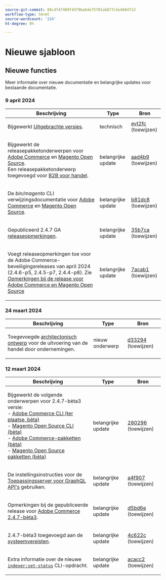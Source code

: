 ```yaml
---
source-git-commit: 88cdf47409f45f9ba6de75701ab877c5e4604f13
workflow-type: tm+mt
source-wordcount: '224'
ht-degree: 0%

---
```

# Nieuwe sjabloon

## Nieuwe functies

Meer informatie over nieuwe documentatie en belangrijke updates voor bestaande documentatie.

### 9 april 2024

<table style="table-layout:auto;">
  <thead>
    <tr>
      <th>Beschrijving</th>
      <th>Type</th>
      <th>Bron</th>
    </tr>
  </thead>
  <tbody>
    <tr>
      <td><p>Bijgewerkt <a href="https://experienceleague.adobe.com/docs/commerce-operations/release/versions.html">Uitgebrachte versies</a>.</p>
</td>
      <td>technisch</td>
      <td><a href="https://github.com/AdobeDocs/commerce-operations.en/commit/efd2fc4285a5cdc7ee20ead299ee16e54f9bcb83">evt2fc</a> (toewijzen)</td>
    </tr>
    <tr>
      <td><p>Bijgewerkt de releasepakketonderwerpen voor <a href="https://experienceleague.adobe.com/en/docs/commerce-operations/release/packages/adobe-commerce">Adobe Commerce</a> en <a href="https://experienceleague.adobe.com/en/docs/commerce-operations/release/packages/magento-open-source">Magento Open Source</a>.<br /> Een releasepakketonderwerp toegevoegd voor <a href="https://experienceleague.adobe.com/en/docs/commerce-operations/release/packages/adobe-commerce-b2b">B2B voor handel</a>.</p>
</td>
      <td>belangrijke update</td>
      <td><a href="https://github.com/AdobeDocs/commerce-operations.en/commit/aad4b904ba95142d1d848f934c9d3702cc37ec16">aad4b9</a> (toewijzen)</td>
    </tr>
    <tr>
      <td><p>De <em>bin/magento</em> CLI verwijzingsdocumentatie voor <a href="https://experienceleague.adobe.com/en/docs/commerce-operations/reference/commerce-on-premises">Adobe Commerce</a> en <a href="https://experienceleague.adobe.com/en/docs/commerce-operations/reference/magento-open-source">Magento Open Source</a>.</p>
</td>
      <td>belangrijke update</td>
      <td><a href="https://github.com/AdobeDocs/commerce-operations.en/commit/b81dc87a261f128cdb572a30ff5538dae2087c49">b81dc8</a> (toewijzen)</td>
    </tr>
    <tr>
      <td><p>Gepubliceerd 2.4.7 GA <a href="https://experienceleague.adobe.com/en/docs/commerce-operations/release/notes/adobe-commerce/2-4-7">releaseopmerkingen</a>.</p>
</td>
      <td>belangrijke update</td>
      <td><a href="https://github.com/AdobeDocs/commerce-operations.en/commit/35b7caafbef5ced52ef6e4907e0634dfb2a61e4f">35b7ca</a> (toewijzen)</td>
    </tr>
    <tr>
      <td><p>Voegt releaseopmerkingen toe voor de Adobe Commerce-beveiligingsreleases van april 2024 (2.4.6-p5, 2.4.5-p7, 2.4.4-p8). Zie <a href="https://experienceleague.adobe.com/docs/commerce-operations/release/notes/overview.html">Opmerkingen bij de release voor Adobe Commerce en Magento Open Source</a></p>
</td>
      <td>belangrijke update</td>
      <td><a href="https://github.com/AdobeDocs/commerce-operations.en/commit/7acab1d8d3f7b11cc1387b5558521f282ba0873f">7acab1</a> (toewijzen)</td>
    </tr>
  </tbody>
</table><!-- date_group -->

### 24 maart 2024

<table style="table-layout:auto;">
  <thead>
    <tr>
      <th>Beschrijving</th>
      <th>Type</th>
      <th>Bron</th>
    </tr>
  </thead>
  <tbody>
    <tr>
      <td><p>Toegevoegde <a href="https://experienceleague.adobe.com/docs/commerce-operations/implementation-playbook/architecture/enterprise-blueprint.html">architectonisch ontwerp</a> voor de uitvoering van de handel door ondernemingen.</p>
</td>
      <td>nieuw onderwerp</td>
      <td><a href="https://github.com/AdobeDocs/commerce-operations.en/commit/d33294d02b4431d4aa473aa5d0ab42e297cfed14">d33294</a> (toewijzen)</td>
    </tr>
  </tbody>
</table>

### 12 maart 2024

<table style="table-layout:auto;">
  <thead>
    <tr>
      <th>Beschrijving</th>
      <th>Type</th>
      <th>Bron</th>
    </tr>
  </thead>
  <tbody>
    <tr>
      <td><p>Bijgewerkt de volgende onderwerpen voor 2.4.7-bèta3 versie:<br />- <a href="https://experienceleague.adobe.com/docs/commerce-operations/reference/commerce-on-premises-beta.html">Adobe Commerce CLI (ter plaatse, bèta)</a><br />- <a href="https://experienceleague.adobe.com/docs/commerce-operations/reference/magento-open-source-beta.html">Magento Open Source CLI (bèta)</a><br />- <a href="https://experienceleague.adobe.com/docs/commerce-operations/release/packages/adobe-commerce-beta.html">Adobe Commerce-pakketten (bèta)</a><br />- <a href="https://experienceleague.adobe.com/docs/commerce-operations/release/packages/magento-open-source-beta.html">Magento Open Source pakketten (bèta)</a></p>
</td>
      <td>belangrijke update</td>
      <td><a href="https://github.com/AdobeDocs/commerce-operations.en/commit/28029603b0a23eb161480363b5106142beda4180">280296</a> (toewijzen)</td>
    </tr>
    <tr>
      <td><p>De instellingsinstructies voor de <a href="https://experienceleague.adobe.com/docs/commerce-operations/performance-best-practices/performance-best-practices/application-server.html">Toepassingsserver voor GraphQL API's</a> gebruiken.</p>
</td>
      <td>belangrijke update</td>
      <td><a href="https://github.com/AdobeDocs/commerce-operations.en/commit/a4f907a793b4384cb7c162c032a153fafbbc6ff3">a4f907</a> (toewijzen)</td>
    </tr>
    <tr>
      <td><p>Opmerkingen bij de gepubliceerde release voor <a href="https://experienceleague.adobe.com/docs/commerce-operations/release/notes/adobe-commerce/2-4-7.html">Adobe Commerce 2.4.7-bèta3</a>.</p>
</td>
      <td>belangrijke update</td>
      <td><a href="https://github.com/AdobeDocs/commerce-operations.en/commit/d5bd6e1e9af78b24c687554261a50d4dce9483d6">d5bd6e</a> (toewijzen)</td>
    </tr>
    <tr>
      <td><p>2.4.7-bèta3 toegevoegd aan de <a href="https://experienceleague.adobe.com/docs/commerce-operations/installation-guide/system-requirements.html">systeemvereisten</a>.</p>
</td>
      <td>belangrijke update</td>
      <td><a href="https://github.com/AdobeDocs/commerce-operations.en/commit/4c622c47862c61fc9e6587ff95b3ac45142c2318">4c622c</a> (toewijzen)</td>
    </tr>
    <tr>
      <td><p>Extra informatie over de nieuwe <a href="https://experienceleague.adobe.com/docs/commerce-operations/configuration-guide/cli/manage-indexers.html"><code class="language-plaintext highlighter-rouge">indexer:set-status</code></a> CLI-opdracht.</p>
</td>
      <td>belangrijke update</td>
      <td><a href="https://github.com/AdobeDocs/commerce-operations.en/commit/acacc285f8b977b33bb27af76c971bc4015a2b45">acacc2</a> (toewijzen)</td>
    </tr>
  </tbody>
</table><!-- date_group --><!-- month_group --><!-- year_group -->
